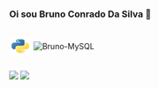 ### Oi sou Bruno Conrado Da Silva 👋




<div style="display: inline_block"><br>

  <img align="center" alt="Bruno-Python" height="30" width="40" src="https://raw.githubusercontent.com/devicons/devicon/master/icons/python/python-original.svg">
 <img align="center" alt="Bruno-MySQL" height="40" width="70" src="https://img.shields.io/badge/MySQL-005C84?style=for-the-badge&logo=mysql&logoColor=white">
</div> 

##
 
<div> 

 <a href="https://mail.google.com/mail/u/0/?ogbl#inbox"><img src="https://img.shields.io/badge/-Gmail-%23333?style=for-the-badge&logo=gmail&logoColor=white" target="_blank"></a>
  <a href="https://www.linkedin.com/in/bruno-conrado-da-silva-68ba1598/" target="_blank"><img src="https://img.shields.io/badge/-LinkedIn-%230077B5?style=for-the-badge&logo=linkedin&logoColor=white" target="_blank"></a> 
  
</div>

